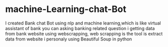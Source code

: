 # machine-Learning-chat-Bot
I created Bank chat Bot using nlp and machine learning,which is like virtual assistant of bank you can asking banking related question
i getting data from bank website using webscrapping,
web scrapping is the tool is extract data from website i personaly using Beautiful Soup in python
